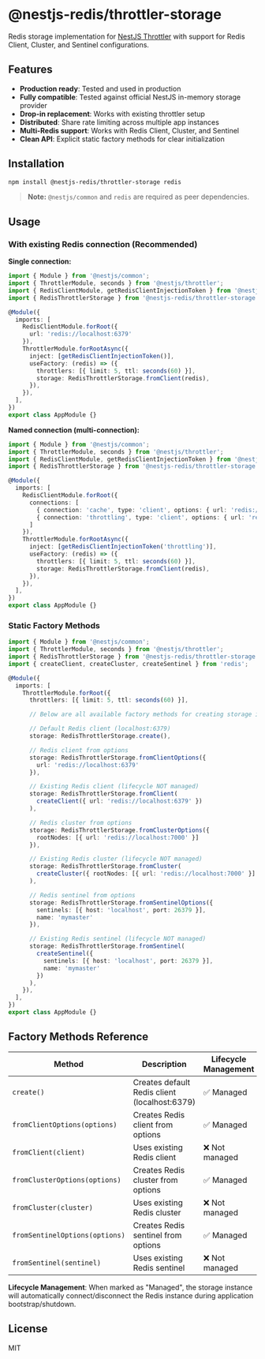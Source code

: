 # @nestjs-redis/throttler-storage

Redis storage implementation for [NestJS Throttler](https://github.com/nestjs/throttler) with support for Redis Client, Cluster, and Sentinel configurations.

## Features

- **Production ready**: Tested and used in production
- **Fully compatible**: Tested against official NestJS in-memory storage provider
- **Drop-in replacement**: Works with existing throttler setup
- **Distributed**: Share rate limiting across multiple app instances
- **Multi-Redis support**: Works with Redis Client, Cluster, and Sentinel
- **Clean API**: Explicit static factory methods for clear initialization

## Installation

```bash
npm install @nestjs-redis/throttler-storage redis
```

> **Note:** `@nestjs/common` and `redis` are required as peer dependencies.

## Usage

### With existing Redis connection (Recommended)

**Single connection:**
```ts
import { Module } from '@nestjs/common';
import { ThrottlerModule, seconds } from '@nestjs/throttler';
import { RedisClientModule, getRedisClientInjectionToken } from '@nestjs-redis/client';
import { RedisThrottlerStorage } from '@nestjs-redis/throttler-storage';

@Module({
  imports: [
    RedisClientModule.forRoot({
      url: 'redis://localhost:6379'
    }),
    ThrottlerModule.forRootAsync({
      inject: [getRedisClientInjectionToken()],
      useFactory: (redis) => ({
        throttlers: [{ limit: 5, ttl: seconds(60) }],
        storage: RedisThrottlerStorage.fromClient(redis),
      }),
    }),
  ],
})
export class AppModule {}
```

**Named connection (multi-connection):**
```ts
import { Module } from '@nestjs/common';
import { ThrottlerModule, seconds } from '@nestjs/throttler';
import { RedisClientModule, getRedisClientInjectionToken } from '@nestjs-redis/client';
import { RedisThrottlerStorage } from '@nestjs-redis/throttler-storage';

@Module({
  imports: [
    RedisClientModule.forRoot({
      connections: [
        { connection: 'cache', type: 'client', options: { url: 'redis://localhost:6379' } },
        { connection: 'throttling', type: 'client', options: { url: 'redis://localhost:6380' } },
      ]
    }),
    ThrottlerModule.forRootAsync({
      inject: [getRedisClientInjectionToken('throttling')],
      useFactory: (redis) => ({
        throttlers: [{ limit: 5, ttl: seconds(60) }],
        storage: RedisThrottlerStorage.fromClient(redis),
      }),
    }),
  ],
})
export class AppModule {}
```

### Static Factory Methods

```ts
import { Module } from '@nestjs/common';
import { ThrottlerModule, seconds } from '@nestjs/throttler';
import { RedisThrottlerStorage } from '@nestjs-redis/throttler-storage';
import { createClient, createCluster, createSentinel } from 'redis';

@Module({
  imports: [
    ThrottlerModule.forRoot({
      throttlers: [{ limit: 5, ttl: seconds(60) }],

      // Below are all available factory methods for creating storage instances

      // Default Redis client (localhost:6379)
      storage: RedisThrottlerStorage.create(),

      // Redis client from options
      storage: RedisThrottlerStorage.fromClientOptions({ 
        url: 'redis://localhost:6379' 
      }),

      // Existing Redis client (lifecycle NOT managed)
      storage: RedisThrottlerStorage.fromClient(
        createClient({ url: 'redis://localhost:6379' })
      ),

      // Redis cluster from options
      storage: RedisThrottlerStorage.fromClusterOptions({ 
        rootNodes: [{ url: 'redis://localhost:7000' }] 
      }),

      // Existing Redis cluster (lifecycle NOT managed)
      storage: RedisThrottlerStorage.fromCluster(
        createCluster({ rootNodes: [{ url: 'redis://localhost:7000' }] })
      ),

      // Redis sentinel from options
      storage: RedisThrottlerStorage.fromSentinelOptions({ 
        sentinels: [{ host: 'localhost', port: 26379 }],
        name: 'mymaster'
      }),

      // Existing Redis sentinel (lifecycle NOT managed)
      storage: RedisThrottlerStorage.fromSentinel(
        createSentinel({ 
          sentinels: [{ host: 'localhost', port: 26379 }],
          name: 'mymaster'
        })
      ),
    }),
  ],
})
export class AppModule {}
```

## Factory Methods Reference

| Method | Description | Lifecycle Management |
|--------|-------------|---------------------|
| `create()` | Creates default Redis client (localhost:6379) | ✅ Managed |
| `fromClientOptions(options)` | Creates Redis client from options | ✅ Managed |
| `fromClient(client)` | Uses existing Redis client | ❌ Not managed |
| `fromClusterOptions(options)` | Creates Redis cluster from options | ✅ Managed |
| `fromCluster(cluster)` | Uses existing Redis cluster | ❌ Not managed |
| `fromSentinelOptions(options)` | Creates Redis sentinel from options | ✅ Managed |
| `fromSentinel(sentinel)` | Uses existing Redis sentinel | ❌ Not managed |

**Lifecycle Management**: When marked as "Managed", the storage instance will automatically connect/disconnect the Redis instance during application bootstrap/shutdown.

## License

MIT
